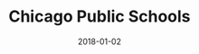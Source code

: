 ---
layout: site
title: "Chicago Public Schools"
date: 2018-01-02
categories: [education]
version: 4.1.3
major: 4
minor: 1
patch: 3
slug: chicago-public-schools
link: http://go.cps.edu/
permalink: /sites/:slug
---